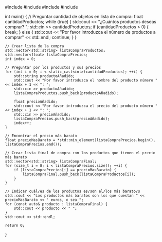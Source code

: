 #include <iostream>
#include <vector>
#include <string>
#include <algorithm>

int main() {
    // Preguntar cantidad de objetos en lista de compra:
    float cantidadProductos;
    while (true) {
        std::cout << "¿Cuántos productos deseas comprar? ";
        std::cin >> cantidadProductos;
        if (cantidadProductos > 0) {
            break;
        } else {
            std::cout << "Por favor introduzca el número de productos a comprar" << std::endl;
            continue;
        }
    }

    // Crear lista de la compra
    std::vector<std::string> listaCompraProductos;
    std::vector<float> listaCompraPrecios;
    int index = 0;

    // Preguntar por los productos y sus precios
    for (int i = 0; i < static_cast<int>(cantidadProductos); ++i) {
        std::string productoAñadido;
        std::cout << "Por favor introduzca el nombre del producto número " << index + 1 << ": ";
        std::cin >> productoAñadido;
        listaCompraProductos.push_back(productoAñadido);

        float precioAñadido;
        std::cout << "Por favor introduzca el precio del producto número " << index + 1 << ": ";
        std::cin >> precioAñadido;
        listaCompraPrecios.push_back(precioAñadido);
        index++;
    }

    // Encontrar el precio más barato
    float precioMasBarato = *std::min_element(listaCompraPrecios.begin(), listaCompraPrecios.end());

    // Crear lista final de compra con los productos que tienen el precio más barato
    std::vector<std::string> listaCompraFinal;
    for (size_t i = 0; i < listaCompraPrecios.size(); ++i) {
        if (listaCompraPrecios[i] == precioMasBarato) {
            listaCompraFinal.push_back(listaCompraProductos[i]);
        }
    }

    // Indicar cuál/es de los productos es/son el/los más barato/s
    std::cout << "Los productos más baratos son los que cuestan " << precioMasBarato << " euros, o sea ";
    for (const auto& producto : listaCompraFinal) {
        std::cout << producto << " ";
    }
    std::cout << std::endl;

    return 0;
}
